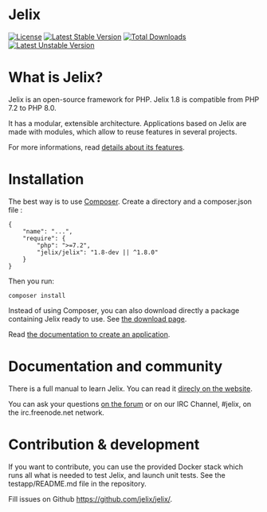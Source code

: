 # Jelix

[![License](https://poser.pugx.org/jelix/jelix/license)](https://packagist.org/packages/jelix/jelix)
[![Latest Stable Version](https://poser.pugx.org/jelix/jelix/v/stable)](https://packagist.org/packages/jelix/jelix)
[![Total Downloads](https://poser.pugx.org/jelix/jelix/downloads)](https://packagist.org/packages/jelix/jelix)
[![Latest Unstable Version](https://poser.pugx.org/jelix/jelix/v/unstable)](https://packagist.org/packages/jelix/jelix)

What is Jelix?
==============

Jelix is an open-source framework for PHP. Jelix 1.8 is compatible from PHP 7.2 to PHP 8.0. 

It has a modular, extensible architecture. Applications based on Jelix are made with
modules, which allow to reuse features in several projects.

For more informations, read [details about its features](https://jelix.org/articles/en/features).

Installation
============

The best way is to use [Composer](https://getcomposer.org).
Create a directory and a composer.json file : 

```
{
    "name": "...",
    "require": {
        "php": ">=7.2",
        "jelix/jelix": "1.8-dev || ^1.8.0"
    }
}
```

Then you run:

```
composer install
```

Instead of using Composer, you can also download directly a package containing Jelix ready
to use. See [the download page](https://jelix.org/articles/en/download).

Read [the documentation to create an application](https://docs.jelix.org/en/manual-1.8/installation/create-application).

Documentation and community
===========================

There is a full manual to learn Jelix. You can read it [direcly on the website](https://docs.jelix.org/en/manual-1.8).

You can ask your questions [on the forum](https://jelix.org/forums/forum/cat/2-english) or
on our IRC Channel, #jelix, on the irc.freenode.net network.

Contribution & development
===========================

If you want to contribute, you can use the provided Docker stack which runs all 
what is needed to test Jelix, and launch unit tests. See the testapp/README.md 
file in the repository.

Fill issues on Github https://github.com/jelix/jelix/.
